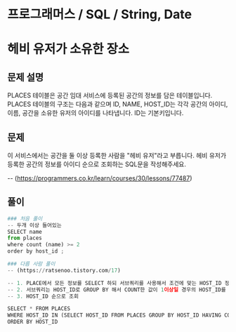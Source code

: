 # 프로그래머스 / SQL / String, Date

# 헤비 유저가 소유한 장소

## 문제 설명
PLACES 테이블은 공간 임대 서비스에 등록된 공간의 정보를 담은 테이블입니다. PLACES 테이블의 구조는 다음과 같으며 ID, NAME, HOST_ID는 각각 공간의 아이디, 이름, 공간을 소유한 유저의 아이디를 나타냅니다. ID는 기본키입니다.
## 문제
이 서비스에서는 공간을 둘 이상 등록한 사람을 "헤비 유저"라고 부릅니다. 헤비 유저가 등록한 공간의 정보를 아이디 순으로 조회하는 SQL문을 작성해주세요.

-- (https://programmers.co.kr/learn/courses/30/lessons/77487)


 ## 풀이


```python
### 처음 풀이
-- 두개 이상 들어있는
SELECT name
from places
where count (name) >= 2
order by host_id ;
```


```python
### 다름 사람 풀이 
-- (https://ratsenoo.tistory.com/17)

-- 1. PLACE에서 모든 정보를 SELECT 하되 서브쿼리를 사용해서 조건에 맞는 HOST_ID 정보만 가져온다.
-- 2. 서브쿼리는 HOST_ID로 GROUP BY 해서 COUNT한 값이 1이상일 경우의 HOST_ID를 SELECT 했다.
-- 3. HOST_ID 순으로 조회

SELECT * FROM PLACES
WHERE HOST_ID IN (SELECT HOST_ID FROM PLACES GROUP BY HOST_ID HAVING COUNT(*)>1)
ORDER BY HOST_ID
```
